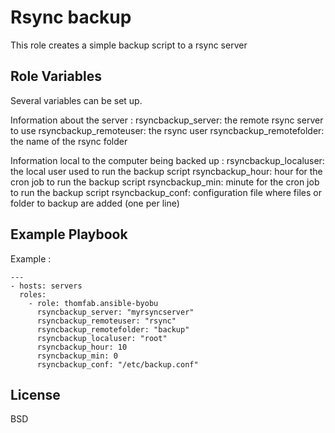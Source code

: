 Rsync backup
============

This role creates a simple backup script to a rsync server

Role Variables
--------------

Several variables can be set up.

Information about the server :
  rsyncbackup_server: the remote rsync server to use
  rsyncbackup_remoteuser: the rsync user
  rsyncbackup_remotefolder: the name of the rsync folder

Information local to the computer being backed up :
  rsyncbackup_localuser: the local user used to run the backup script
  rsyncbackup_hour: hour for the cron job to run the backup script
  rsyncbackup_min: minute for the cron job to run the backup script
  rsyncbackup_conf: configuration file where files or folder to backup are added (one per line)

Example Playbook
----------------

Example :

    ---
    - hosts: servers
      roles:
        - role: thomfab.ansible-byobu
          rsyncbackup_server: "myrsyncserver"
          rsyncbackup_remoteuser: "rsync"
          rsyncbackup_remotefolder: "backup"
          rsyncbackup_localuser: "root"
          rsyncbackup_hour: 10
          rsyncbackup_min: 0
          rsyncbackup_conf: "/etc/backup.conf"


License
-------

BSD
